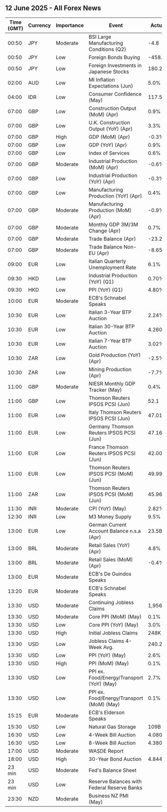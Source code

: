 ## 12 June 2025 - All Forex News

| Time (GMT) | Currency | Importance | Event | Actual | Forecast | Previous |
|------|----------|------------|-------|--------|----------|----------|
| 00:50 | JPY | Moderate | BSI Large Manufacturing Conditions (Q2) | -4.8 | 0.8 | -2.4 |
| 00:50 | JPY | Low | Foreign Bonds Buying | -458.6B |  | -118.0B |
| 00:50 | JPY | Low | Foreign Investments in Japanese Stocks | 180.2B |  | 336.1B |
| 02:00 | AUD | Low | MI Inflation Expectations (Jun) | 5.0% |  | 4.1% |
| 04:00 | IDR | Low | Consumer Confidence (May) | 117.5 |  | 121.7 |
| 07:00 | GBP | Low | Construction Output (MoM) (Apr) | 0.9% | 0.3% | 0.5% |
| 07:00 | GBP | Low | U.K. Construction Output (YoY) (Apr) | 3.3% |  | 1.4% |
| 07:00 | GBP | High | GDP (MoM) (Apr) | -0.3% | -0.1% | 0.2% |
| 07:00 | GBP | Low | GDP (YoY) (Apr) | 0.9% |  | 1.1% |
| 07:00 | GBP | Low | Index of Services | 0.6% | 0.7% | 0.7% |
| 07:00 | GBP | Moderate | Industrial Production (MoM) (Apr) | -0.6% | -0.4% | -0.7% |
| 07:00 | GBP | Low | Industrial Production (YoY) (Apr) | -0.3% | -0.2% | -0.7% |
| 07:00 | GBP | Low | Manufacturing Production (YoY) (Apr) | 0.4% | 0.4% | -0.8% |
| 07:00 | GBP | Moderate | Manufacturing Production (MoM) (Apr) | -0.9% | -0.8% | -0.8% |
| 07:00 | GBP | Moderate | Monthly GDP 3M/3M Change (Apr) | 0.7% | 0.7% | 0.7% |
| 07:00 | GBP | Moderate | Trade Balance (Apr) | -23.21B | -20.80B | -19.87B |
| 07:00 | GBP | Moderate | Trade Balance Non-EU (Apr) | -8.65B |  | -6.83B |
| 09:00 | EUR | Low | Italian Quarterly Unemployment Rate | 6.1% | 6.0% | 6.1% |
| 09:30 | HKD | Low | Industrial Production (YoY) (Q1) | 0.70% |  | 0.90% |
| 09:30 | HKD | Low | PPI (YoY) (Q1) | 4.80% |  | 4.10% |
| 10:00 | EUR | Moderate | ECB's Schnabel Speaks |  |  |  |
| 10:30 | EUR | Low | Italian 3-Year BTP Auction | 2.24% |  | 2.40% |
| 10:30 | EUR | Low | Italian 30-Year BTP Auction | 4.260% |  | 4.700% |
| 10:30 | EUR | Low | Italian 7-Year BTP Auction | 3.02% |  | 3.28% |
| 10:30 | ZAR | Low | Gold Production (YoY) (Apr) | -2.5% |  | -11.1% |
| 10:30 | ZAR | Low | Mining Production (Apr) | -7.7% |  | -2.5% |
| 11:00 | GBP | Moderate | NIESR Monthly GDP Tracker (May) | 0.4% |  | 0.7% |
| 11:00 | GBP | Low | Thomson Reuters IPSOS PCSI (Jun) | 52.1 |  | 49.3 |
| 11:00 | EUR | Low | Italy Thomson Reuters IPSOS PCSI (Jun) | 47.01 |  | 46.18 |
| 11:00 | EUR | Low | Germany Thomson Reuters IPSOS PCSI (Jun) | 47.16 |  | 47.08 |
| 11:00 | EUR | Low | France Thomson Reuters IPSOS PCSI (Jun) | 42.00 |  | 41.95 |
| 11:00 | EUR | Low | Thomson Reuters IPSOS PCSI (MoM) (Jun) | 49.99 |  | 50.16 |
| 11:00 | ZAR | Low | Thomson Reuters IPSOS PCSI (MoM) (Jun) | 45.96 |  | 50.66 |
| 11:30 | INR | Moderate | CPI (YoY) (May) | 2.82% | 3.00% | 3.16% |
| 12:30 | INR | Low | M3 Money Supply | 9.5% |  | 9.5% |
| 13:00 | EUR | Low | German Current Account Balance n.s.a (Apr) | 23.5B |  | 32.9B |
| 13:00 | BRL | Moderate | Retail Sales (YoY) (Apr) | 4.8% | 3.4% | -0.8% |
| 13:00 | BRL | Moderate | Retail Sales (MoM) (Apr) | -0.4% | -0.8% | 0.8% |
| 13:00 | EUR | Moderate | ECB's De Guindos Speaks |  |  |  |
| 13:20 | EUR | Moderate | ECB's Schnabel Speaks |  |  |  |
| 13:30 | USD | Moderate | Continuing Jobless Claims | 1,956K | 1,910K | 1,902K |
| 13:30 | USD | Moderate | Core PPI (MoM) (May) | 0.1% | 0.3% | -0.2% |
| 13:30 | USD | Low | Core PPI (YoY) (May) | 3.0% | 3.1% | 3.2% |
| 13:30 | USD | High | Initial Jobless Claims | 248K | 242K | 248K |
| 13:30 | USD | Low | Jobless Claims 4-Week Avg. | 240.25K |  | 235.25K |
| 13:30 | USD | Low | PPI (YoY) (May) | 2.6% | 2.6% | 2.5% |
| 13:30 | USD | High | PPI (MoM) (May) | 0.1% | 0.2% | -0.2% |
| 13:30 | USD | Low | PPI ex. Food/Energy/Transport (YoY) (May) | 2.7% |  | 2.9% |
| 13:30 | USD | Low | PPI ex. Food/Energy/Transport (MoM) (May) | 0.1% |  | -0.1% |
| 15:15 | EUR | Moderate | ECB's Elderson Speaks |  |  |  |
| 15:30 | USD | Low | Natural Gas Storage | 109B | 108B | 122B |
| 16:30 | USD | Low | 4-Week Bill Auction | 4.080% |  | 4.170% |
| 16:30 | USD | Low | 8-Week Bill Auction | 4.380% |  | 4.225% |
| 17:00 | USD | Moderate | WASDE Report |  |  |  |
| 18:00 | USD | High | 30-Year Bond Auction | 4.844% |  | 4.819% |
| 23 min | USD | Moderate | Fed's Balance Sheet |  |  | 6,673B |
| 23 min | USD | Low | Reserve Balances with Federal Reserve Banks |  |  | 3.362T |
| 23:30 | NZD | Moderate | Business NZ PMI (May) |  |  | 53.9 |
